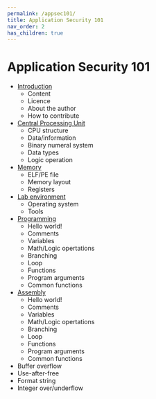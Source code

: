 ```yaml
---
permalink: /appsec101/
title: Application Security 101
nav_order: 2
has_children: true
---
```


Application Security 101
========================

* [Introduction](introduction/)
  * Content
  * Licence
  * About the author
  * How to contribute
* [Central Processing Unit](cpu/)
  * CPU structure
  * Data/information
  * Binary numeral system
  * Data types
  * Logic operation
* [Memory](memory/)
  * ELF/PE file
  * Memory layout
  * Registers
* [Lab environment](lab/)
  * Operating system
  * Tools
* [Programming](programming/)
  * Hello world!
  * Comments
  * Variables
  * Math/Logic opertations
  * Branching
  * Loop
  * Functions
  * Program arguments
  * Common functions
* [Assembly](assembly/)
  * Hello world!
  * Comments
  * Variables
  * Math/Logic opertations
  * Branching
  * Loop
  * Functions
  * Program arguments
  * Common functions
* Buffer overflow
* Use-after-free
* Format string
* Integer over/underflow
